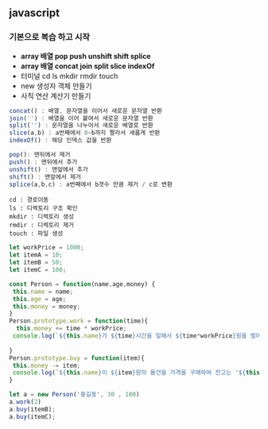 ## javascript 

 ### 기본으로 복습 하고 시작

 - **array 배열 pop push unshift shift splice**
 - **array 배열 concat join split slice indexOf**
 - 터미널 cd ls mkdir rmdir touch
 - new 생성자 객체 만들기
 - 사칙 연산 계산기 만들기

 ```javascript
concat() : 배열, 문자열을 이어서 새로운 문자열 반환
join('') : 배열을 이어 붙여서 새로운 문자열 반환
split('') : 문자열을 나누어서 새로운 배열로 반환
slice(a,b) : a번째에서 0~b까지 짤라서 새롭게 반환 
indexOf() : 해당 인덱스 값을 반환

pop(): 맨뒤에서 제거
push() : 맨뒤에서 추가
unshift() : 맨앞에서 추가
shift() : 맨앞에서 제거
splice(a,b,c) : a번째에서 b갯수 만큼 제거 / c로 변환

 ```

 ```
cd : 경로이동
ls : 디렉토리 구조 확인
mkdir : 디렉토리 생성
rmdir : 디렉토리 제거
touch : 파일 생성
 ```
 ```javascript
let workPrice = 1000;
let itemA = 10;
let itemB = 50;
let itemC = 100;

const Person = function(name,age,money) {
  this.name = name;
  this.age = age;
  this.money = money;
}
Person.prototype.work = function(time){
   this.money += time * workPrice;
  console.log(`${this.name}가 ${time}시간을 일해서 ${time*workPrice}원을 벌어 잔고는 '${this.money}원' 입니다.`)
    
}
Person.prototype.buy = function(item){
  this.money -= item;
  console.log(`${this.name}이 ${item}원의 물건을 가격을 구매하여 잔고는 '${this.money}원' 입니다.`);
}

let a = new Person('홍길동', 30 , 100)
a.work(2)
a.buy(itemB);
a.buy(itemC);

 ```

```javascript

```

